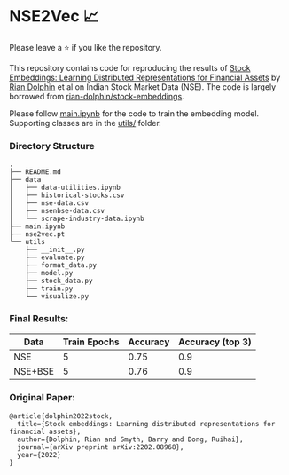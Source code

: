 # NSE2Vec 📈

Please leave a ⭐ if you like the repository.

This repository contains code for reproducing the results of [Stock Embeddings: Learning Distributed Representations for Financial Assets](https://arxiv.org/pdf/2202.08968.pdf) by [Rian Dolphin](https://github.com/rian-dolphin) et al on Indian Stock Market Data (NSE). The code is largely borrowed from [rian-dolphin/stock-embeddings](https://github.com/rian-dolphin/stock-embeddings).

Please follow [main.ipynb](main.ipynb) for the code to train the embedding model. Supporting classes are in the [utils/](utils/) folder.

### Directory Structure
```shell
.
├── README.md
├── data
│   ├── data-utilities.ipynb
│   ├── historical-stocks.csv
│   ├── nse-data.csv
│   ├── nsenbse-data.csv
│   └── scrape-industry-data.ipynb
├── main.ipynb
├── nse2vec.pt
└── utils
    ├── __init__.py
    ├── evaluate.py
    ├── format_data.py
    ├── model.py
    ├── stock_data.py
    ├── train.py
    └── visualize.py
```

### Final Results:
| Data | Train Epochs | Accuracy | Accuracy (top 3) |
| --- | --- | --- | --- |
| NSE | 5 | 0.75 | 0.9 |
| NSE+BSE | 5 | 0.76 | 0.9 |

### Original Paper:
```
@article{dolphin2022stock,
  title={Stock embeddings: Learning distributed representations for financial assets},
  author={Dolphin, Rian and Smyth, Barry and Dong, Ruihai},
  journal={arXiv preprint arXiv:2202.08968},
  year={2022}
}
```